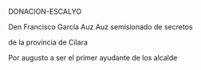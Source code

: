 DONACION-ESCALYO

Den Francisco García Auz Auz semisionado de secretos

de la provincia de Cilara

Por augusto a ser el primer ayudante de los alcalde